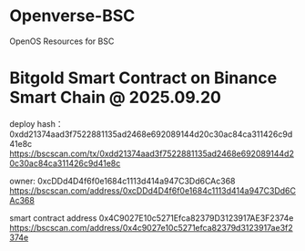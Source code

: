 # Openverse-BSC
OpenOS Resources for BSC

# Bitgold Smart Contract on Binance Smart Chain @ 2025.09.20

deploy hash：
0xdd21374aad3f7522881135ad2468e692089144d20c30ac84ca311426c9d41e8c
https://bscscan.com/tx/0xdd21374aad3f7522881135ad2468e692089144d20c30ac84ca311426c9d41e8c

owner:
0xcDDd4D4f6f0e1684c1113d414a947C3Dd6CAc368
https://bscscan.com/address/0xcDDd4D4f6f0e1684c1113d414a947C3Dd6CAc368

smart contract address
0x4C9027E10c5271Efca82379D3123917AE3F2374e
https://bscscan.com/address/0x4c9027e10c5271efca82379d3123917ae3f2374e
